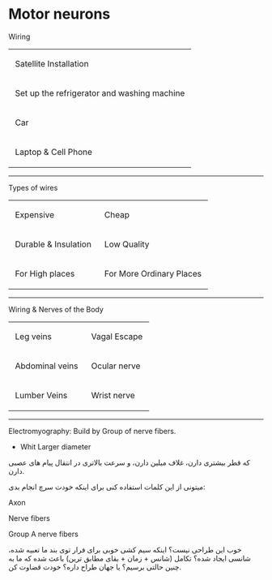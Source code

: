 ﻿<h1>
Motor neurons</h1>


Wiring
<p> <table><tr><td class="selected" style="text-align: left; vertical-align: top; opacity: 1;"><div class="wrap"><div class="" contenteditable="false" style="margin: 10px 5px;"><p><span>Satellite Installation</span></p></div></div></td></tr><tr><td class="selected" style="opacity: 1; vertical-align: top;"><div class="wrap"><div style="margin: 10px 5px;"><p><span>Set up the refrigerator and washing machine</span></p></div></div></td></tr><tr><td class="border_l border_r border_t border_b selected" style="opacity: 1;"><div class="wrap"><div style="margin: 10px 5px;" class="" contenteditable="false"><p><span>Car</span></p></div></div></td></tr><tr><td class="border_l border_r border_t border_b selected" style="opacity: 1;"><div class="wrap"><div style="margin: 10px 5px;" class="" contenteditable="false"><p><span>Laptop &amp; Cell Phone</span></p></div></div></td></tr></table></p>
<hr />
Types of wires

<p> <table><tr><td class="selected" style="text-align: left; vertical-align: top; opacity: 1;"><div class="wrap"><div class="" contenteditable="false" style="margin: 10px 5px;"><p><span>Expensive</span></p></div></div></td><td class="border_l border_r border_t border_b selected"><div class="wrap"><div class="" contenteditable="false" style="margin: 10px 5px;"><p><span>Cheap</span></p></div></div></td></tr><tr><td class="border_l border_r border_t border_b selected"><div class="wrap"><div class="" contenteditable="false" style="margin: 10px 5px;"><p><span>Durable &amp; Insulation</span></p></div></div></td><td class="border_l border_r border_t border_b selected"><div class="wrap"><div class="" contenteditable="false" style="margin: 10px 5px;"><p><span>Low Quality</span></p></div></div></td></tr><tr><td class="border_l border_r border_t border_b selected"><div class="wrap"><div class="" contenteditable="false" style="margin: 10px 5px;"><p><span>For High places</span></p></div></div></td><td class="border_l border_r border_t border_b selected"><div class="wrap"><div class="" contenteditable="false" style="margin: 10px 5px;"><p><span>For More Ordinary Places</span></p></div></div></td></tr></table></p>
<hr />
<p>Wiring & Nerves of the Body</p>
<table><tr><td class="selected" style="text-align: left; vertical-align: top; opacity: 1;"><div class="wrap"><div class="" contenteditable="false" style="margin: 10px 5px;"><p><span>Leg veins</span></p></div></div></td><td class="border_l border_r border_t border_b selected"><div class="wrap"><div class="" contenteditable="false" style="margin: 10px 5px;"><p><span>Vagal Escape</span></p></div></div></td></tr><tr><td class="selected" style="text-align: left; vertical-align: top;"><div class="wrap"><div class="" contenteditable="false" style="margin: 10px 5px;"><p><span>Abdominal veins</span></p></div></div></td><td class="selected" style="vertical-align: top;"><div class="wrap"><div style="margin: 10px 5px;"><p><span>Ocular nerve</span></p></div></div></td></tr><tr><td class="selected" style="text-align: left; vertical-align: top;"><div class="wrap"><div class="" contenteditable="false" style="margin: 10px 5px;"><p><span>Lumber Veins</span></p></div></div></td><td class="selected" style="vertical-align: top;"><div class="wrap"><div style="margin: 10px 5px;"><p><span>Wrist nerve</span></p></div></div></td></tr></table>
  <hr />
  
 Electromyography:
 Build by Group of nerve fibers.
- Whit Larger diameter
 
<p> که قطر بیشتری دارن، غلاف میلین دارن، و سرعت بالاتری در انتقال پیام های عصبی دارن.</p>
<p>میتونی از این کلمات استفاده کنی برای اینکه خودت سرچ انجام بدی:</p>
<p>Axon</p>
<p>Nerve fibers</p>
<p>Group A nerve fibers</p>
<p>خوب این طراحی نیست؟ اینکه سیم کشی خوبی برای فرار توی بند ما تعبیه شده، شانسی ایجاد شده؟ تکامل (شانس + زمان + بقای مطابق ترین) باعث شده که ما به چنین حالتی برسیم؟ یا جهان طراح داره؟ خودت قضاوت کن.</p>
